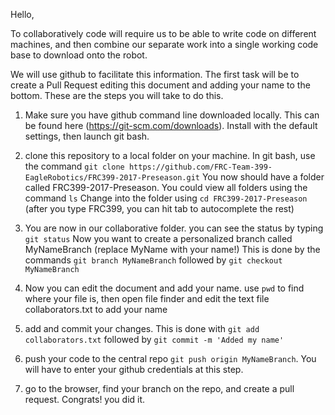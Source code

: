 Hello,

To collaboratively code will require us to be able to write code on different machines,
and then combine our separate work into a single working code base to download onto the robot.

We will use github to facilitate this information. The first task will be to create a Pull Request
editing this document and adding your name to the bottom. These are the steps you will take to do this.

1) Make sure you have github command line downloaded locally. 
This can be found here (https://git-scm.com/downloads). Install with the default settings, then launch git bash. 

2) clone this repository to a local folder on your machine.
In git bash, use the command `git clone https://github.com/FRC-Team-399-EagleRobotics/FRC399-2017-Preseason.git`
You now should have a folder called FRC399-2017-Preseason. You could view all folders using the command `ls` 
Change into the folder using `cd FRC399-2017-Preseason` (after you type FRC399, you can hit tab to autocomplete the rest)

3) You are now in our collaborative folder. you can see the status by typing `git status`
Now you want to create a personalized branch called MyNameBranch (replace MyName with your name!)
This is done by the commands `git branch MyNameBranch` followed by `git checkout MyNameBranch`

4) Now you can edit the document and add your name. use `pwd` to find where your file is, then open file finder and edit the text file collaborators.txt to add your name

5) add and commit your changes. This is done with `git add collaborators.txt` followed by `git commit -m 'Added my name'`

6) push your code to the central repo `git push origin MyNameBranch`. You will have to enter your github credentials at this step.

7) go to the browser, find your branch on the repo, and create a pull request. Congrats! you did it. 
